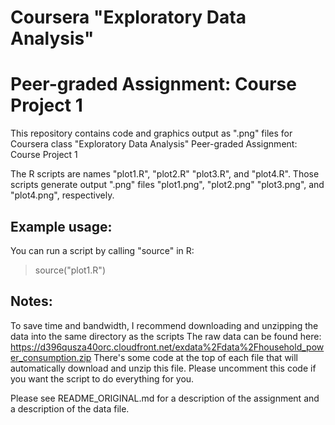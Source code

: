 # Coursera "Exploratory Data Analysis"
# Peer-graded Assignment: Course Project 1

This repository contains code and graphics output as ".png" files for Coursera class
"Exploratory Data Analysis" Peer-graded Assignment: Course Project 1

The R scripts are names "plot1.R", "plot2.R" "plot3.R", and "plot4.R".
Those scripts generate output ".png" files "plot1.png", "plot2.png" "plot3.png", and "plot4.png", respectively.

## Example usage:
You can run a script by calling "source" in R:

> source("plot1.R")

## Notes:
To save time and bandwidth, I recommend downloading and unzipping the data into the same directory as the scripts
The raw data can be found here:
    https://d396qusza40orc.cloudfront.net/exdata%2Fdata%2Fhousehold_power_consumption.zip
There's some code at the top of each file that will automatically download and unzip this file. 
Please uncomment this code if you want the script to do everything for you.

Please see README_ORIGINAL.md for a description of the assignment and a description of the data file.
